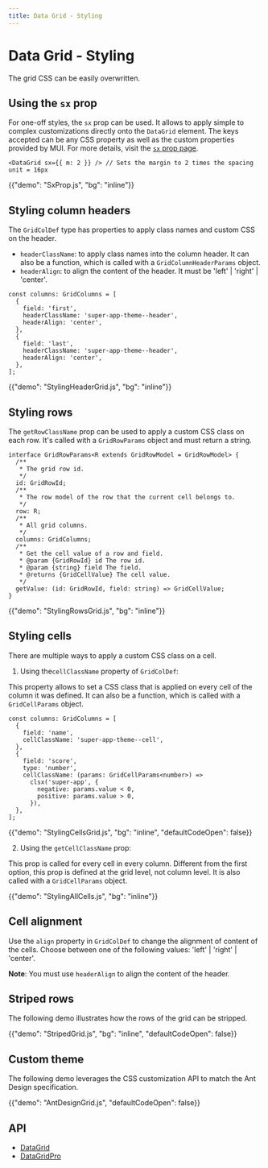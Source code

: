 ```yaml
---
title: Data Grid - Styling
---
```


# Data Grid - Styling

<p class="description">The grid CSS can be easily overwritten.</p>

## Using the `sx` prop

For one-off styles, the `sx` prop can be used.
It allows to apply simple to complex customizations directly onto the `DataGrid` element.
The keys accepted can be any CSS property as well as the custom properties provided by MUI.
For more details, visit the [`sx` prop page](/system/the-sx-prop/).

```tsx
<DataGrid sx={{ m: 2 }} /> // Sets the margin to 2 times the spacing unit = 16px
```

{{"demo": "SxProp.js", "bg": "inline"}}

## Styling column headers

The `GridColDef` type has properties to apply class names and custom CSS on the header.

- `headerClassName`: to apply class names into the column header. It can also be a function, which is called with a `GridColumnHeaderParams` object.
- `headerAlign`: to align the content of the header. It must be 'left' | 'right' | 'center'.

```tsx
const columns: GridColumns = [
  {
    field: 'first',
    headerClassName: 'super-app-theme--header',
    headerAlign: 'center',
  },
  {
    field: 'last',
    headerClassName: 'super-app-theme--header',
    headerAlign: 'center',
  },
];
```

{{"demo": "StylingHeaderGrid.js", "bg": "inline"}}

## Styling rows

The `getRowClassName` prop can be used to apply a custom CSS class on each row. It's called with a `GridRowParams` object and must return a string.

```tsx
interface GridRowParams<R extends GridRowModel = GridRowModel> {
  /**
   * The grid row id.
   */
  id: GridRowId;
  /**
   * The row model of the row that the current cell belongs to.
   */
  row: R;
  /**
   * All grid columns.
   */
  columns: GridColumns;
  /**
   * Get the cell value of a row and field.
   * @param {GridRowId} id The row id.
   * @param {string} field The field.
   * @returns {GridCellValue} The cell value.
   */
  getValue: (id: GridRowId, field: string) => GridCellValue;
}
```

{{"demo": "StylingRowsGrid.js", "bg": "inline"}}

## Styling cells

There are multiple ways to apply a custom CSS class on a cell.

1. Using the`cellClassName` property of `GridColDef`:

This property allows to set a CSS class that is applied on every cell of the column it was defined.
It can also be a function, which is called with a `GridCellParams` object.

```tsx
const columns: GridColumns = [
  {
    field: 'name',
    cellClassName: 'super-app-theme--cell',
  },
  {
    field: 'score',
    type: 'number',
    cellClassName: (params: GridCellParams<number>) =>
      clsx('super-app', {
        negative: params.value < 0,
        positive: params.value > 0,
      }),
  },
];
```

{{"demo": "StylingCellsGrid.js", "bg": "inline", "defaultCodeOpen": false}}

2. Using the `getCellClassName` prop:

This prop is called for every cell in every column.
Different from the first option, this prop is defined at the grid level, not column level.
It is also called with a `GridCellParams` object.

{{"demo": "StylingAllCells.js", "bg": "inline"}}

## Cell alignment

Use the `align` property in `GridColDef` to change the alignment of content of the cells.
Choose between one of the following values: 'left' | 'right' | 'center'.

**Note**: You must use `headerAlign` to align the content of the header.

## Striped rows

The following demo illustrates how the rows of the grid can be stripped.

{{"demo": "StripedGrid.js", "bg": "inline", "defaultCodeOpen": false}}

## Custom theme

The following demo leverages the CSS customization API to match the Ant Design specification.

{{"demo": "AntDesignGrid.js", "defaultCodeOpen": false}}

## API

- [DataGrid](/api/data-grid/data-grid/)
- [DataGridPro](/api/data-grid/data-grid-pro/)
